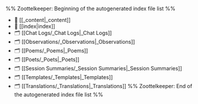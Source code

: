 %% Zoottelkeeper: Beginning of the autogenerated index file list  %%
- 📄 [[_content|_content]]
- 📄 [[index|index]]
- 🗂️ [[Chat Logs/_Chat Logs|_Chat Logs]]
- 🗂️ [[Observations/_Observations|_Observations]]
- 🗂️ [[Poems/_Poems|_Poems]]
- 🗂️ [[Poets/_Poets|_Poets]]
- 🗂️ [[Session Summaries/_Session Summaries|_Session Summaries]]
- 🗂️ [[Templates/_Templates|_Templates]]
- 🗂️ [[Translations/_Translations|_Translations]]
%% Zoottelkeeper: End of the autogenerated index file list  %%
